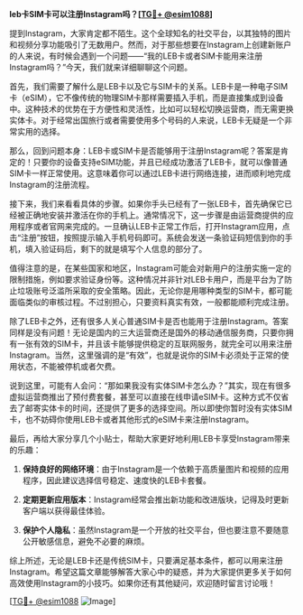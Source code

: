 **leb卡SIM卡可以注册Instagram吗？[[TG💪+ @esim1088](https://t.me/s/esim1088)]**

提到Instagram，大家肯定都不陌生。这个全球知名的社交平台，以其独特的图片和视频分享功能吸引了无数用户。然而，对于那些想要在Instagram上创建新账户的人来说，有时候会遇到一个问题——“我的LEB卡或者SIM卡能用来注册Instagram吗？”今天，我们就来详细聊聊这个问题。

首先，我们需要了解什么是LEB卡以及它与SIM卡的关系。LEB卡是一种电子SIM卡（eSIM），它不像传统的物理SIM卡那样需要插入手机，而是直接集成到设备中。这种技术的优势在于方便性和灵活性，比如可以轻松切换运营商，而无需更换实体卡。对于经常出国旅行或者需要使用多个号码的人来说，LEB卡无疑是一个非常实用的选择。

那么，回到问题本身：LEB卡或SIM卡是否能够用于注册Instagram呢？答案是肯定的！只要你的设备支持eSIM功能，并且已经成功激活了LEB卡，就可以像普通SIM卡一样正常使用。这意味着你可以通过LEB卡进行网络连接，进而顺利地完成Instagram的注册流程。

接下来，我们来看看具体的步骤。如果你手头已经有了一张LEB卡，首先确保它已经被正确地安装并激活在你的手机上。通常情况下，这一步骤是由运营商提供的应用程序或者官网来完成的。一旦确认LEB卡正常工作后，打开Instagram应用，点击“注册”按钮，按照提示输入手机号码即可。系统会发送一条验证码短信到你的手机，填入验证码后，剩下的就是填写个人信息的部分了。

值得注意的是，在某些国家和地区，Instagram可能会对新用户的注册实施一定的限制措施，例如要求验证身份等。这种情况并非针对LEB卡用户，而是平台为了防止垃圾账号泛滥所采取的安全策略。因此，无论你是用哪种类型的SIM卡，都可能面临类似的审核过程。不过别担心，只要资料真实有效，一般都能顺利完成注册。

除了LEB卡之外，还有很多人关心普通SIM卡是否也能用于注册Instagram。答案同样是没有问题！无论是国内的三大运营商还是国外的移动通信服务商，只要你拥有一张有效的SIM卡，并且该卡能够提供稳定的互联网服务，就完全可以用来注册Instagram。当然，这里强调的是“有效”，也就是说你的SIM卡必须处于正常的使用状态，不能被停机或者欠费。

说到这里，可能有人会问：“那如果我没有实体SIM卡怎么办？”其实，现在有很多虚拟运营商推出了预付费套餐，甚至可以直接在线申请eSIM卡。这种方式不仅省去了邮寄实体卡的时间，还提供了更多的选择空间。所以即使你暂时没有实体SIM卡，也不妨碍你使用LEB卡或者其他形式的eSIM卡来注册Instagram。

最后，再给大家分享几个小贴士，帮助大家更好地利用LEB卡享受Instagram带来的乐趣：

1. **保持良好的网络环境**：由于Instagram是一个依赖于高质量图片和视频的应用程序，因此建议选择信号稳定、速度快的LEB卡套餐。
   
2. **定期更新应用版本**：Instagram经常会推出新功能和改进版块，记得及时更新客户端以获得最佳体验。
   
3. **保护个人隐私**：虽然Instagram是一个开放的社交平台，但也要注意不要随意公开敏感信息，避免不必要的麻烦。

综上所述，无论是LEB卡还是传统SIM卡，只要满足基本条件，都可以用来注册Instagram。希望这篇文章能够解答大家心中的疑惑，并为大家提供更多关于如何高效使用Instagram的小技巧。如果你还有其他疑问，欢迎随时留言讨论哦！

[[TG💪+ @esim1088](https://t.me/s/esim1088) ![Image](https://i.postimg.cc/4NQfJmqS/Snipaste-2025-05-13-00-14-12.png)]